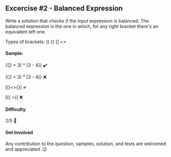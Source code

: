 ## Excercise #2 - Balanced Expression

Write a solution that checks if the input expression is balanced. The balanced expression is the one in which, for any 
right bracket there's an equivalent left one.

Types of brackets: () {} [] <>

#### Sample:

{(2 + 3) * [3 - 4]} ✔️

({2 + 3) * [3 - 4]} ❌ 

[()<>{}] ✔

[({ >)] ❌

#### Difficulty 
2/5 🙂

#### Get Involved
Any contribution to the question, samples, solution, and tests are welcomed and appreciated. 😉
